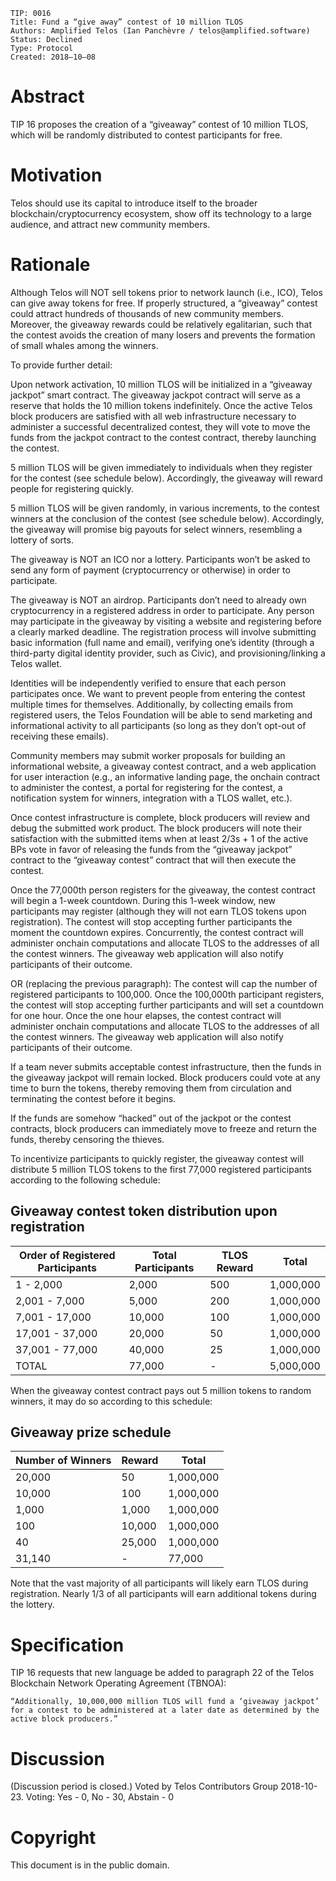     TIP: 0016
    Title: Fund a “give away” contest of 10 million TLOS
    Authors: Amplified Telos (Ian Panchèvre / telos@amplified.software)
    Status: Declined
    Type: Protocol
    Created: 2018–10–08

# Abstract

TIP 16 proposes the creation of a “giveaway” contest of 10 million TLOS, which will be randomly distributed to contest participants for free.

# Motivation

Telos should use its capital to introduce itself to the broader blockchain/cryptocurrency ecosystem, show off its technology to a large audience, and attract new community members.

# Rationale

Although Telos will NOT sell tokens prior to network launch (i.e., ICO), Telos can give away tokens for free. If properly structured, a “giveaway” contest could attract hundreds of thousands of new community members. Moreover, the giveaway rewards could be relatively egalitarian, such that the contest avoids the creation of many losers and prevents the formation of small whales among the winners.

To provide further detail:

Upon network activation, 10 million TLOS will be initialized in a “giveaway jackpot” smart contract. The giveaway jackpot contract will serve as a reserve that holds the 10 million tokens indefinitely. Once the active Telos block producers are satisfied with all web infrastructure necessary to administer a successful decentralized contest, they will vote to move the funds from the jackpot contract to the contest contract, thereby launching the contest.

5 million TLOS will be given immediately to individuals when they register for the contest (see schedule below). Accordingly, the giveaway will reward people for registering quickly.

5 million TLOS will be given randomly, in various increments, to the contest winners at the conclusion of the contest (see schedule below). Accordingly, the giveaway will promise big payouts for select winners, resembling a lottery of sorts.

The giveaway is NOT an ICO nor a lottery. Participants won’t be asked to send any form of payment (cryptocurrency or otherwise) in order to participate.

The giveaway is NOT an airdrop. Participants don’t need to already own cryptocurrency in a registered address in order to participate.
Any person may participate in the giveaway by visiting a website and registering before a clearly marked deadline. The registration process will involve submitting basic information (full name and email), verifying one’s identity (through a third-party digital identity provider, such as Civic), and provisioning/linking a Telos wallet.

Identities will be independently verified to ensure that each person participates once. We want to prevent people from entering the contest multiple times for themselves. Additionally, by collecting emails from registered users, the Telos Foundation will be able to send marketing and informational activity to all participants (so long as they don’t opt-out of receiving these emails).

Community members may submit worker proposals for building an informational website, a giveaway contest contract, and a web application for user interaction (e.g., an informative landing page, the onchain contract to administer the contest, a portal for registering for the contest, a notification system for winners, integration with a TLOS wallet, etc.).

Once contest infrastructure is complete, block producers will review and debug the submitted work product. The block producers will note their satisfaction with the submitted items when at least 2/3s + 1 of the active BPs vote in favor of releasing the funds from the “giveaway jackpot” contract to the “giveaway contest” contract that will then execute the contest.

Once the 77,000th person registers for the giveaway, the contest contract will begin a 1-week countdown. During this 1-week window, new participants may register (although they will not earn TLOS tokens upon registration). The contest will stop accepting further participants the moment the countdown expires. Concurrently, the contest contract will administer onchain computations and allocate TLOS to the addresses of all the contest winners. The giveaway web application will also notify participants of their outcome.

OR (replacing the previous paragraph): The contest will cap the number of registered participants to 100,000. Once the 100,000th participant registers, the contest will stop accepting further participants and will set a countdown for one hour. Once the one hour elapses, the contest contract will administer onchain computations and allocate TLOS to the addresses of all the contest winners. The giveaway web application will also notify participants of their outcome.

If a team never submits acceptable contest infrastructure, then the funds in the giveaway jackpot will remain locked. Block producers could vote at any time to burn the tokens, thereby removing them from circulation and terminating the contest before it begins.

If the funds are somehow “hacked” out of the jackpot or the contest contracts, block producers can immediately move to freeze and return the funds, thereby censoring the thieves.

To incentivize participants to quickly register, the giveaway contest will distribute 5 million TLOS tokens to the first 77,000 registered participants according to the following schedule:

## Giveaway contest token distribution upon registration

 Order of Registered Participants | Total Participants | TLOS Reward | Total 
----------------------------------|--------------------|-------------|-------
 1 - 2,000       | 2,000   | 500   | 1,000,000   |
 2,001 - 7,000   | 5,000   | 200   | 1,000,000   |
 7,001 - 17,000  | 10,000  | 100   | 1,000,000   |
 17,001 - 37,000 | 20,000  | 50    | 1,000,000   |
 37,001 - 77,000 | 40,000  | 25    | 1,000,000   |
 TOTAL           | 77,000  | -     | 5,000,000   |


When the giveaway contest contract pays out 5 million tokens to random winners, it may do so according to this schedule:

## Giveaway prize schedule

 Number of Winners | Reward      | Total
--------------|-------------|-------------
 20,000       | 50   | 1,000,000   |
 10,000   | 100  | 1,000,000    |
 1,000  | 1,000  | 1,000,000    |
 100 | 10,000  | 1,000,000     |
 40 | 25,000  | 1,000,000     |
 31,140     | -     | 77,000  | 

Note that the vast majority of all participants will likely earn TLOS during registration. Nearly 1/3 of all participants will earn additional tokens during the lottery.

# Specification

TIP 16 requests that new language be added to paragraph 22 of the Telos Blockchain Network Operating Agreement (TBNOA):

    “Additionally, 10,000,000 million TLOS will fund a ‘giveaway jackpot’ for a contest to be administered at a later date as determined by the active block producers.”

# Discussion

(Discussion period is closed.) Voted by Telos Contributors Group 2018-10-23. Voting: Yes - 0, No - 30, Abstain - 0

# Copyright

This document is in the public domain.
